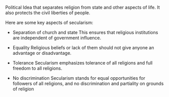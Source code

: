 Political Idea that separates religion from state and other aspects of life. It also protects the civil liberties of people. 

Here are some key aspects of secularism: 

- Separation of church and state
    This ensures that religious institutions are independent of government influence. 
    
- Equality
    Religious beliefs or lack of them should not give anyone an advantage or disadvantage. 
    
- Tolerance
    Secularism emphasizes tolerance of all religions and full freedom to all religions. 
    
- No discrimination
    Secularism stands for equal opportunities for followers of all religions, and no discrimination and partiality on grounds of religion